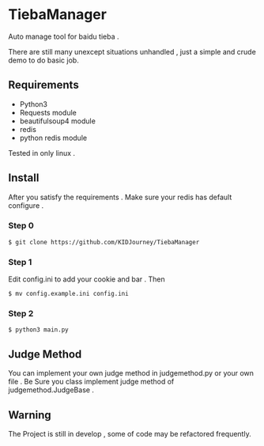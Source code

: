 # TiebaManager
Auto manage tool for baidu tieba .

There are still many unexcept situations unhandled , just a simple and crude demo to do basic job.

## Requirements
* Python3
* Requests module
* beautifulsoup4 module
* redis
* python redis module

Tested in only linux .

## Install

After you satisfy the requirements .
Make sure your redis has default configure .

### Step 0
```
$ git clone https://github.com/KIDJourney/TiebaManager
```
### Step 1
Edit config.ini to add your cookie and bar . Then
```
$ mv config.example.ini config.ini
```
### Step 2
```
$ python3 main.py 
```

## Judge Method

You can implement your own judge method in judgemethod.py or your own file .
Be Sure you class implement judge method of judgemethod.JudgeBase .

## Warning

The Project is still in develop , some of code may be refactored frequently.
